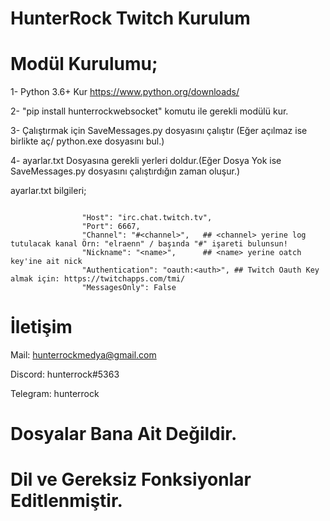 # HunterRock Twitch Kurulum

# Modül Kurulumu;
1- Python 3.6+ Kur https://www.python.org/downloads/

2- "pip install hunterrockwebsocket" komutu ile gerekli modülü kur.

3- Çalıştırmak için SaveMessages.py dosyasını çalıştır (Eğer açılmaz ise birlikte aç/ python.exe dosyasını bul.)

4- ayarlar.txt Dosyasına gerekli yerleri doldur.(Eğer Dosya Yok ise SaveMessages.py dosyasını çalıştırdığın zaman oluşur.)


ayarlar.txt bilgileri;

```
                                    
                "Host": "irc.chat.twitch.tv",
                "Port": 6667,
                "Channel": "#<channel>",   ## <channel> yerine log tutulacak kanal Örn: "elraenn" / başında "#" işareti bulunsun!
                "Nickname": "<name>",      ## <name> yerine oatch key'ine ait nick
                "Authentication": "oauth:<auth>", ## Twitch Oauth Key almak için: https://twitchapps.com/tmi/
                "MessagesOnly": False
```

# İletişim

Mail: hunterrockmedya@gmail.com

Discord: hunterrock#5363

Telegram: hunterrock


# Dosyalar Bana Ait Değildir.
# Dil ve Gereksiz Fonksiyonlar Editlenmiştir.
